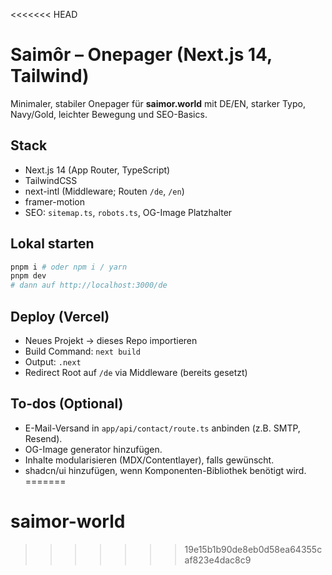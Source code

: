 <<<<<<< HEAD
# Saimôr – Onepager (Next.js 14, Tailwind)

Minimaler, stabiler Onepager für **saimor.world** mit DE/EN, starker Typo, Navy/Gold, leichter Bewegung und SEO-Basics.

## Stack
- Next.js 14 (App Router, TypeScript)
- TailwindCSS
- next-intl (Middleware; Routen `/de`, `/en`)
- framer-motion
- SEO: `sitemap.ts`, `robots.ts`, OG-Image Platzhalter

## Lokal starten
```bash
pnpm i # oder npm i / yarn
pnpm dev
# dann auf http://localhost:3000/de
```

## Deploy (Vercel)
- Neues Projekt → dieses Repo importieren
- Build Command: `next build`
- Output: `.next`
- Redirect Root auf `/de` via Middleware (bereits gesetzt)

## To‑dos (Optional)
- E-Mail-Versand in `app/api/contact/route.ts` anbinden (z.B. SMTP, Resend).
- OG-Image generator hinzufügen.
- Inhalte modularisieren (MDX/Contentlayer), falls gewünscht.
- shadcn/ui hinzufügen, wenn Komponenten-Bibliothek benötigt wird.
=======
# saimor-world
>>>>>>> 19e15b1b90de8eb0d58ea64355caf823e4dac8c9
